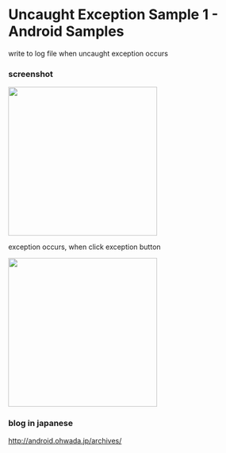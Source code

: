 Uncaught Exception Sample 1 - Android Samples
===============

write to log file when uncaught exception occurs <br/>

 
### screenshot <br/>
<image src="https://github.com/ohwada/Android_Samples/raw/master/UncaughtExceptionSample1/screenshot/screenshot_uncaught_exception_main.png" width="300" />

exception occurs, when click exception button <br/>

<image src="https://github.com/ohwada/Android_Samples/raw/master/UncaughtExceptionSample1/screenshot/screenshot_uncaught_exception_exception.png" width="300" />

### blog in japanese
http://android.ohwada.jp/archives/